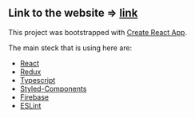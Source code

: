 ## Link to the website => [link](https://e-commerce-crwn-clothing.herokuapp.com)

This project was bootstrapped with [Create React App](https://github.com/facebook/create-react-app).

The main steck that is using here are:

- [React](https://reactjs.org/)
- [Redux](https://redux.js.org/)
- [Typescript](https://www.typescriptlang.org/)
- [Styled-Components](https://styled-components.com/)
- [Firebase](https://firebase.google.com/)
- [ESLint](https://eslint.org/)
